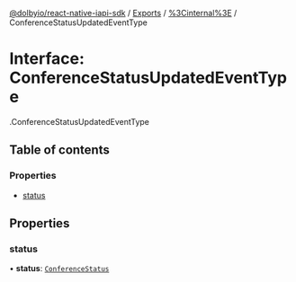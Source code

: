 [@dolbyio/react-native-iapi-sdk](../README.md) / [Exports](../modules.md) / [%3Cinternal%3E](../modules/_internal_.md) / ConferenceStatusUpdatedEventType

# Interface: ConferenceStatusUpdatedEventType

[<internal>](../modules/_internal_.md).ConferenceStatusUpdatedEventType

## Table of contents

### Properties

- [status](_internal_.ConferenceStatusUpdatedEventType.md#status)

## Properties

### status

• **status**: [`ConferenceStatus`](../enums/_internal_.ConferenceStatus.md)
